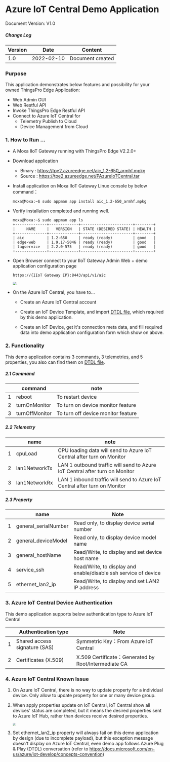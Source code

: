 # Azure IoT Central Demo Application
Document Version: V1.0

##### Change Log

| Version | Date       | Content          |
| ------- | ---------- | ---------------- |
| 1.0     | 2022-02-10 | Document created |



### Purpose

This application demonstrates below features and possibility for your owned ThingsPro Edge Application:

- Web Admin GUI
- Web Restful API 
- Invoke ThingsPro Edge Restful API
- Connect to Azure IoT Central for
  - Telemetry Publish to Cloud
  - Device Management from Cloud



### 1. How to Run ...

- A Moxa IIoT Gateway running with ThingsPro Edge V2.2.0+

- Download application

  - Binary : https://tpe2.azureedge.net/aic_1.2-650_armhf.mpkg
  - Source : https://tpe2.azureedge.net/PAzureIoTCentral.tar

- Install application on Moxa IIoT Gateway Linux console by below command：

  ```
  moxa@Moxa:~$ sudo appman app install aic_1.2-650_armhf.mpkg
  ```

- Verify installation completed and running well.

  ```
  moxa@Moxa:~$ sudo appman app ls
  +--------------+-------------+-----------------------+--------+
  |     NAME     |   VERSION   | STATE (DESIRED STATE) | HEALTH |
  +--------------+-------------+-----------------------+--------+
  | aic          | 1.2-650     | ready (ready)         | good   |
  | edge-web     | 1.9.17-5046 | ready (ready)         | good   |
  | tagservice   | 2.2.0-575   | ready (ready)         | good   |
  +--------------+-------------+-----------------------+--------+
  ```

- Open Browser connect to your IIoT Gateway Admin Web + demo application configuration page

  ```
  https://{IIoT Gateway IP}:8443/api/v1/aic
  ```

  <img src="https://thingspro.blob.core.windows.net/resource/document/aic/aic01.jpg" style="zoom:67%;" />

- On the Azure IoT Central, you have to...

  - Create an Azure IoT Central account

  - Create an IoT Device Template, and import <a href="../samples/TPE-App/AzureIoTCentral/src/data/deviceTemplateV0.5.json">DTDL file</a>, which required by this demo application.

  - Create an IoT Device, get it's connection meta data, and fill required data into demo application configuration form which show on above.

    

### 2. Functionality

This demo application contains 3 commands, 3 telemetries, and 5 properties, you also can find them on <a href="../samples/TPE-App/AzureIoTCentral/src/data/deviceTemplateV0.5.json">DTDL file</a>.

##### 2.1 Command

|      | command        | note                               |
| ---- | -------------- | ---------------------------------- |
| 1    | reboot         | To restart device                  |
| 2    | turnOnMonitor  | To turn on device monitor feature  |
| 3    | turnOffMonitor | To turn off device monitor feature |

##### 2.2 Telemetry

|      | name          | note                                                         |
| ---- | ------------- | ------------------------------------------------------------ |
| 1    | cpuLoad       | CPU loading data will send to Azure IoT Central after turn on Monitor |
| 2    | lan1NetworkTx | LAN 1 outbound traffic will send to Azure IoT Central after turn on Monitor |
| 3    | lan1NetworkRx | LAN 1 inbound traffic will send to Azure IoT Central after turn on Monitor |

##### 2.3 Property

|      | name                 | Note                                                         |
| ---- | -------------------- | ------------------------------------------------------------ |
| 1    | general_serialNumber | Read only, to display device serial number                   |
| 2    | general_deviceModel  | Read only, to display device model name                      |
| 3    | general_hostName     | Read/Write, to display and set device host name              |
| 4    | service_ssh          | Read/Write, to display and enable/disable ssh service of device |
| 5    | ethernet_lan2_ip     | Read/Write, to display and set LAN2 IP address               |

### 3. Azure IoT Central Device Authentication

This demo application supports below authentication type to Azure IoT Central

|      | Authentication type           | Note                                                 |
| ---- | ----------------------------- | ---------------------------------------------------- |
| 1    | Shared access signature (SAS) | Symmetric Key：From Azure IoT Central                |
| 2    | Certificates (X.509)          | X.509 Certificate：Generated by Root/Intermediate CA |



### 4. Azure IoT Central Known Issue

1. On Azure IoT Central, there is no way to update property for a individual device. Only allow to update property for one or many device group.

2. When apply properties update on IoT Central, IoT Central show all devices' status are completed, but it means the desired properties sent to Azure IoT Hub, rather than devices receive desired properties.

   <img src="https://thingspro.blob.core.windows.net/resource/document/aic/aic02.jpg" style="zoom: 50%;" />

   

3. Set ethernet_lan2_ip property will always fail on this demo application by design (due to incomplete payload), but this exception message doesn't display on Azure IoT Central, even demo app follows Azure Plug & Play (DTDL) conversation (refer to https://docs.microsoft.com/en-us/azure/iot-develop/concepts-convention)
